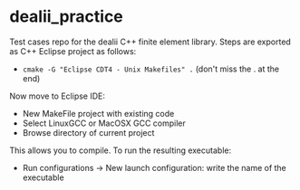 # dealii_practice
Test cases repo for the dealii C++ finite element library. Steps are exported as C++ Eclipse project as follows:

- `cmake -G "Eclipse CDT4 - Unix Makefiles" .` (don't miss the . at the end)

Now move to Eclipse IDE:

- New MakeFile project with existing code
- Select LinuxGCC or MacOSX GCC compiler
- Browse directory of current project

This allows you to compile. To run the resulting executable:
- Run configurations -> New launch configuration: write the name of the executable
